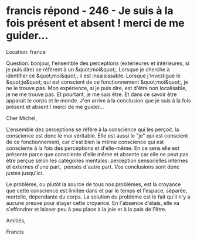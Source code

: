 # francis répond - 246 - Je suis à la fois présent et absent ! merci de me guider...

Location: france&nbsp;  

Question: bonjour, l\'ensemble des perceptions (ext&eacute;rieures et int&eacute;rieures, si je puis dire) se r&eacute;f&egrave;rent &agrave; un \&quot;moi\&quot;. Lorsque je cherche &agrave; identifier ce \&quot;moi\&quot;, il est insaisissable. Lorsque j\'investigue le \&quot;je\&quot; qui est conscient de ce fonctionnement \&quot;moi\&quot;, je ne le trouve pas. Mon exp&eacute;rience, si je puis dire, est d\'&ecirc;tre non localisable, je ne me trouve pas. Et pourtant, je me sais &ecirc;tre. Et dans ce savoir &ecirc;tre apparait le corps et le monde. J\'en arrive &agrave; la conclusion que je suis &agrave; la fois pr&eacute;sent et absent ! merci de me guider...

Cher Michel,

L'ensemble des perceptions se r&eacute;f&egrave;re &agrave; la conscience qui les per&ccedil;oit. la conscience est donc le moi v&eacute;ritable. Elle est aussi le &quot;je&quot; qui est conscient de ce fonctionnement, car c'est bien la m&ecirc;me conscience qui est consciente &agrave; la fois des perceptions et d'elle-m&ecirc;me. En ce sens elle est pr&eacute;sente parce que consciente d'elle m&ecirc;me et absente car elle ne peut pas &ecirc;tre per&ccedil;ue selon les cat&eacute;gories mentales: perception sensorielles internes et externes d'une part, &nbsp;pens&eacute;s d'autre part. Vos conclusions sont donc justes jusqu'ici.

Le probl&egrave;me, ou plut&ocirc;t la source de tous nos probl&egrave;mes, est la croyance que cette conscience est limit&eacute;e dans et par le temps et l'espace, s&eacute;par&eacute;e, mortelle, d&eacute;pendante du corps. La solution du probl&eacute;me est le fait qu'il n'y a aucune preuve pour &eacute;tayer cette croyance. En l'absence d'&eacute;tais, elle va s'effondrer et laisser peu &agrave; peu place &agrave; la joie et &agrave; la paix de l'&ecirc;tre.

Amiti&eacute;s,

Francis

